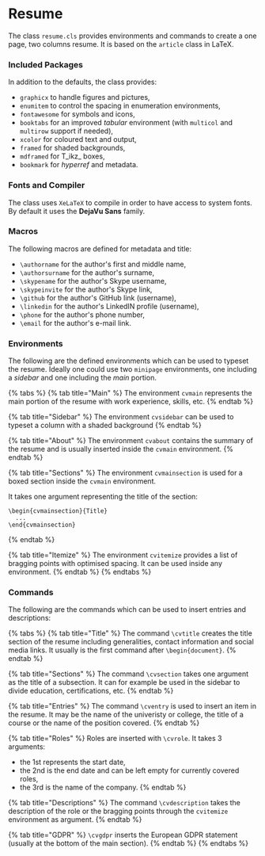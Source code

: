 # Resume

The class `resume.cls` provides environments and commands to create a one page, two columns resume. It is based on the `article` class in LaTeX.

### Included Packages

In addition to the defaults, the class provides:

* `graphicx` to handle figures and pictures,
* `enumitem` to control the spacing in enumeration environments,
* `fontawesome` for symbols and icons,
* `booktabs` for an improved _tabular_ environment \(with `multicol` and `multirow` support if needed\),
* `xcolor` for coloured text and output,
* `framed` for shaded backgrounds,
* `mdframed` for T_ikz_ boxes,
* `bookmark` for _hyperref_ and metadata.

### Fonts and Compiler

The class uses `XeLaTeX` to compile in order to have access to system fonts. By default it uses the **DejaVu Sans** family.

### Macros

The following macros are defined for metadata and title:

* `\authorname` for the author's first and middle name,
* `\authorsurname` for the author's surname,
* `\skypename` for the author's Skype username,
* `\skypeinvite` for the author's Skype link,
* `\github` for the author's GitHub link \(username\),
* `\linkedin` for the author's LinkedIN profile \(username\),
* `\phone` for the author's phone number,
* `\email` for the author's e-mail link.

### Environments

The following are the defined environments which can be used to typeset the resume. Ideally one could use two `minipage` environments, one including a _sidebar_ and one including the _main_ portion.

{% tabs %}
{% tab title="Main" %}
The environment `cvmain` represents the main portion of the resume with work experience, skills, etc.
{% endtab %}

{% tab title="Sidebar" %}
The environment `cvsidebar` can be used to typeset a column with a shaded background
{% endtab %}

{% tab title="About" %}
The environment `cvabout` contains the summary of the resume and is usually inserted inside the `cvmain` environment.
{% endtab %}

{% tab title="Sections" %}
The environment `cvmainsection` is used for a boxed section inside the `cvmain` environment.

It takes one argument representing the title of the section:

```text
\begin{cvmainsection}{Title}
  ...
\end{cvmainsection}
```
{% endtab %}

{% tab title="Itemize" %}
The environment `cvitemize` provides a list of bragging points with optimised spacing. It can be used inside any environment.
{% endtab %}
{% endtabs %}

### Commands

The following are the commands which can be used to insert entries and descriptions:

{% tabs %}
{% tab title="Title" %}
The command `\cvtitle` creates the title section of the resume including generalities, contact information and social media links. It usually is the first command after `\begin{document}`.
{% endtab %}

{% tab title="Sections" %}
The command `\cvsection` takes one argument as the title of a subsection. It can for example be used in the sidebar to divide education, certifications, etc.
{% endtab %}

{% tab title="Entries" %}
The command `\cventry` is used to insert an item in the resume. It may be the name of the univeristy or college, the title of a course or the name of the position covered.
{% endtab %}

{% tab title="Roles" %}
Roles are inserted with `\cvrole`. It takes 3 arguments:

* the 1st represents the start date,
* the 2nd is the end date and can be left empty for currently covered roles,
* the 3rd is the name of the company.
{% endtab %}

{% tab title="Descriptions" %}
The command `\cvdescription` takes the description of the role or the bragging points through the `cvitemize` environment as argument.
{% endtab %}

{% tab title="GDPR" %}
`\cvgdpr` inserts the European GDPR statement \(usually at the bottom of the main section\).
{% endtab %}
{% endtabs %}

